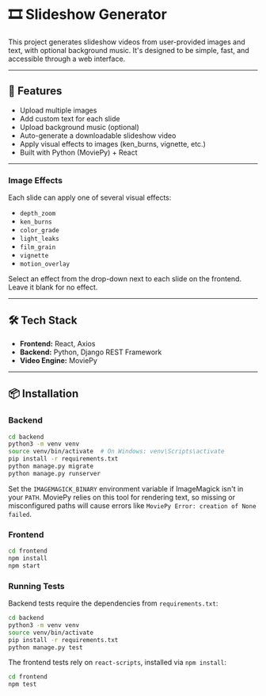 # 🎞️ Slideshow Generator

This project generates slideshow videos from user-provided images and text, with optional background music. It's designed to be simple, fast, and accessible through a web interface.

---

## 🚀 Features

- Upload multiple images
- Add custom text for each slide
- Upload background music (optional)
- Auto-generate a downloadable slideshow video
- Apply visual effects to images (ken_burns, vignette, etc.)
- Built with Python (MoviePy) + React

---

### Image Effects

Each slide can apply one of several visual effects:

- `depth_zoom`
- `ken_burns`
- `color_grade`
- `light_leaks`
- `film_grain`
- `vignette`
- `motion_overlay`

Select an effect from the drop-down next to each slide on the frontend. Leave it blank for no effect.

---

## 🛠️ Tech Stack

- **Frontend:** React, Axios
- **Backend:** Python, Django REST Framework
- **Video Engine:** MoviePy

---

## 📦 Installation

### Backend

```bash
cd backend
python3 -m venv venv
source venv/bin/activate  # On Windows: venv\Scripts\activate
pip install -r requirements.txt
python manage.py migrate
python manage.py runserver
```

Set the `IMAGEMAGICK_BINARY` environment variable if ImageMagick isn't in your `PATH`. MoviePy relies on this tool for rendering text, so missing or misconfigured paths will cause errors like `MoviePy Error: creation of None failed`.

### Frontend

```bash
cd frontend
npm install
npm start
```

### Running Tests

Backend tests require the dependencies from `requirements.txt`:

```bash
cd backend
python3 -m venv venv
source venv/bin/activate
pip install -r requirements.txt
python manage.py test
```

The frontend tests rely on `react-scripts`, installed via `npm install`:

```bash
cd frontend
npm test
```


